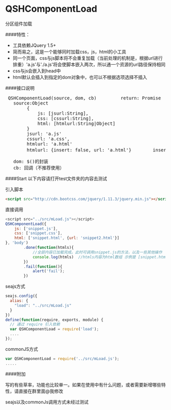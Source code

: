 # QSHComponentLoad

分区组件加载

####特性：

* 工具依赖JQuery 1.5+
* 简而易之，这是一个能够同时加载css，js，html的小工具
* 同一个页面，css与js脚本将不会重复加载（当前处理的机制是，根据url进行排重）'a.js'与'./a.js'将会使脚本嵌入两次，所以通一个资源的url路径保持相同
* css与js会嵌入到head中
* html默认会插入到指定的dom对象中，也可以不根据选项选择不插入

####接口说明

<pre>
 QSHComponentLoad(source, dom, cb)         return: Promise
   source:Object
        {
            js: [jsurl:String],
            css: [cssurl:String],
            html: [htmlurl:String|Object]
        }
        jsurl: 'a.js'
        cssurl: 'a.css',
        htmlurl: 'a.html'
        htmlurl: {insert: false, url: 'a.html'}        insert: false|请求但不插入(通常用于请求模板)

   dom: $()的封装
   cb: 回调（不推荐使用）
</pre>


####Start
以下内容请打开test文件夹的内容去测试

引入脚本

```html
<script src="http://cdn.bootcss.com/jquery/1.11.3/jquery.min.js"></script>
```

直接调用
```js
<script src="../src/mLoad.js"></script>
QSHComponentLoad({
    js: ['snippet.js'],
    css: ['snippet.css'],
    html: ['snippet.html', {url: 'snippet2.html'}]
}, 'body')
        .done(function(htmls){
            //全部内容已加载完成。此时可调用snippet.js的方法，以及一些其他操作
            console.log(htmls)  //htmls内容为html数组 示例是 [snippet.html的内容， snippet2.html的内容]
        })
        .fail(function(){
            alert('fail');
        })
```

seajs方式
```js
seajs.config({
  alias: {
    "load": "../src/mLoad.js"
  }
})
define(function(require, exports, module) {
  // 通过 require 引入依赖
  var QSHComponentLoad = require('load');
  ....
});
```

commonJS方式
```js
var QSHComponentLoad = require('../src/mLoad.js');
.....
```

####附加
<p>写的有些草率，功能也比较单一。如果在使用中有什么问题，或者需要新增哪些特性，请直接在群里面@我修改</p>
<p>seajs以及commonJs调用方式未经过测试</p>